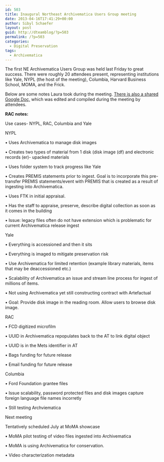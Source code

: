 ```yaml
---
id: 503
title: Inaugural Northeast Archivematica Users Group meeting
date: 2013-04-16T17:41:29+00:00
author: Sibyl Schaefer
layout: post
guid: http://dteamblog/?p=503
permalink: /?p=503
categories:
  - Digital Preservation
tags:
  - Archivematica
---
```

The first NE Archivematica Users Group was held last Friday to great success. There were roughly 20 attendees present, representing institutions like Yale, NYPL (the host of the meeting), Columbia, Harvard Business School, MOMA, and the Frick.

Below are some notes Laura took during the meeting. [There is also a shared Google Doc,](https://docs.google.com/document/d/1kQJB-0b5VtLDfuomfOOhew5Dxq7UdtDuUF1FEtn0BBM/edit) which was edited and compiled during the meeting by attendees.

**RAC notes:**<!--more-->


  
Use cases- NYPL, RAC, Columbia and Yale
  
NYPL
  
• Uses Archivematica to manage disk images
  
• Creates two types of material from 1 disk (disk image (df) and electronic records (er)- upacked materials
  
• Uses folder system to track progress like Yale
  
• Creates PREMIS statements prior to ingest. Goal is to incorporate this pre-transfer PREMIS statements/event with PREMIS that is created as a result of ingesting into Archivematica.
  
• Uses FTK in initial appraisal.
  
• Has the staff to appraise, preserve, describe digital collection as soon as it comes in the building
  
• Issue: legacy files often do not have extension which is problematic for current Archivematica release ingest
  
Yale
  
• Everything is accessioned and then it sits
  
• Everything is imaged to mitigate preservation risk
  
• Use Archivematica for limited retention (example library materials, items that may be deaccessioned etc.)
  
• Scalability of Archivematica an issue and stream line process for ingest of millions of items.
  
• Not using Archivematica yet still constructing contract with Artefactual
  
• Goal: Provide disk image in the reading room. Allow users to browse disk image.
  
RAC
  
• FCD digitized microfilm
  
• UUID in Archivematica repopulates back to the AT to link digital object
  
• UUID is in the Mets identifier in AT
  
• Bags funding for future release
  
• Email funding for future release
  
Columbia
  
• Ford Foundation grantee files
  
• Issue scalability, password protected files and disk images capture foreign language file names incorretly
  
• Still testing Archviematica

Next meeting
  
Tentatively scheduled July at MoMA showcase
  
• MoMA pilot testing of video files ingested into Archivematica
  
• MoMA is using Archivematica for conservation.
  
• Video characterization metadata